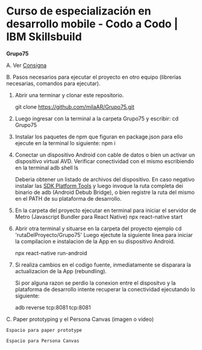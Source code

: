 # Curso de especialización en desarrollo mobile - Codo a Codo | IBM Skillsbuild

**Grupo75**

A. Ver [Consigna](Consigna.md)

B. Pasos necesarios para ejecutar el proyecto en otro equipo (librerías necesarias, comandos para ejecutar).

1) Abrir una terminar y clonar este repositorio.

	git clone https://github.com/milaAR/Grupo75.git

2) Luego ingresar con la terminal a la carpeta Grupo75 y escribir:
	cd Grupo75

3) Instalar los paquetes de npm que figuran en package.json
	para ello ejecute en la terminal lo siguiente:
	npm i

4) Conectar un dispositivo Android con cable de datos o bien un activar un dispositivo virtual AVD.
	Verificar conectividad con el mismo escribiendo en la terminal
	adb shell ls

	Deberia obtener un listado de archivos del dispositivo. En caso negativo instalar las [SDK Platform Tools](<https://developer.android.com/studio/releases/platform-tools>) y luego invoque
	la ruta completa dei binario  de adb (Android Debub Bridge), o bien registre la ruta del mismo en el PATH de su plataforma de desarrollo.

5) En la carpeta del proyecto ejecutar en terminal para iniciar el servidor de Metro (Javascript Bundler para React Native)
	npx react-native start

6) Abrir otra terminal y situarse en la carpeta del proyecto
	ejemplo cd 'rutaDelProyecto/Grupo75'
	Luego ejectute la siguiente linea para iniciar la compilacion e instalacion de la App en su dispositivo Android.

	npx react-native run-android

7) Si realiza cambios en el codigo fuente,  inmediatamente se disparara la actualizacion de la App (rebundling).

	Si por alguna razon se perdio la conexion entre el dispositvo y la plataforma de desarrollo intente recuperar la conectividad
	ejecutando lo siguiente:

	adb reverse tcp:8081 tcp:8081

C. Paper prototyping y el Persona Canvas (imagen o video)


	Espacio para paper prototype
	
	Espacio para Persona Canvas

